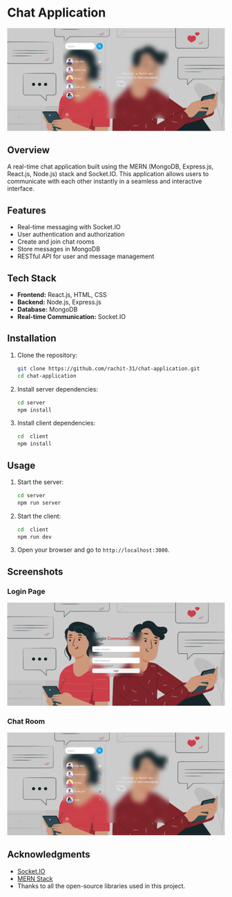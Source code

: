 # Chat Application

![Chat Application](Client/src/assets/Chatroom.png)

## Overview
A real-time chat application built using the MERN (MongoDB, Express.js, React.js, Node.js) stack and Socket.IO. This application allows users to communicate with each other instantly in a seamless and interactive interface.

## Features
- Real-time messaging with Socket.IO
- User authentication and authorization
- Create and join chat rooms
- Store messages in MongoDB
- RESTful API for user and message management

## Tech Stack
- **Frontend:** React.js, HTML, CSS
- **Backend:** Node.js, Express.js
- **Database:** MongoDB
- **Real-time Communication:** Socket.IO

## Installation
1. Clone the repository:
    ```sh
    git clone https://github.com/rachit-31/chat-application.git
    cd chat-application
    ```

2. Install server dependencies:
    ```sh
    cd server
    npm install
    ```

3. Install client dependencies:
    ```sh
    cd  client
    npm install
    ```

## Usage
1. Start the server:
    ```sh
    cd server
    npm run server
    ```

2. Start the client:
    ```sh
    cd  client
    npm run dev
    ```

3. Open your browser and go to `http://localhost:3000`.

## Screenshots
### Login Page
![Login Page](Client/src/assets/Loginpage.png)

### Chat Room
![Chat Room](Client/src/assets/Chatroom.png)

## Acknowledgments
- [Socket.IO](https://socket.io/)
- [MERN Stack](https://www.mongodb.com/mern-stack)
- Thanks to all the open-source libraries used in this project.
